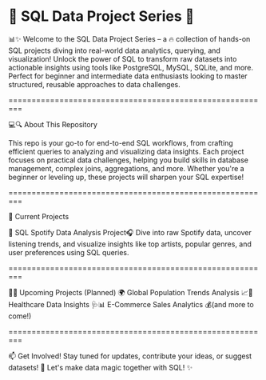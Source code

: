 # 🐬 SQL Data Project Series 🚀

📊✨ Welcome to the SQL Data Project Series – a 🔥 collection of hands-on SQL projects diving into real-world data analytics, querying, and visualization! Unlock the power of SQL to transform raw datasets into actionable insights using tools like PostgreSQL, MySQL, SQLite, and more. Perfect for beginner and intermediate data enthusiasts looking to master structured, reusable approaches to data challenges.

=========================================================

💻🔍 About This Repository

This repo is your go-to for end-to-end SQL workflows, from crafting efficient queries to analyzing and visualizing data insights. Each project focuses on practical data challenges, helping you build skills in database management, complex joins, aggregations, and more. Whether you're a beginner or leveling up, these projects will sharpen your SQL expertise!

=========================================================

🔎 Current Projects

🎵 SQL Spotify Data Analysis Project🎧 Dive into raw Spotify data, uncover listening trends, and visualize insights like top artists, popular genres, and user preferences using SQL queries.

=========================================================

💸🚀 Upcoming Projects (Planned)
🌍 Global Population Trends Analysis 📈🏥 Healthcare Data Insights 🩺📊 E-Commerce Sales Analytics 💰(and more to come!)

=========================================================

📫 Get Involved!
Stay tuned for updates, contribute your ideas, or suggest datasets! 🚀 Let's make data magic together with SQL! ✨
